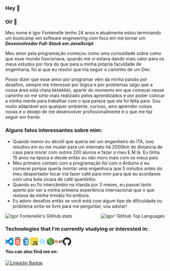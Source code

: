 ### Hey 👋



### Oi! 👋

Meu nome é Igor Fontenelle tenho 24 anos e atualmente estou terminando um bootcamp em software engineering com foco em me tornar um ***Desenvolvedor Full-Stack em JavaScript***

Meu amor pela programação começou como uma curiosidade sobre como que esse mundo funcionava, quando me vi estava dando mais valor para os meus estudos por fora do que para a minha própria faculdade de engenharia, foi ai que eu resolvi que iria seguir o caminho de um Dev.

Posso dizer que esse amor por programar vêm da minha paixão por desafios, sempre me interessei por lógica e por problemas (algo que a nossa área está cheia kkkkkkk), apartir do momento em que comecei nesse caminho só me sinto mais realizado pelos aprendizados e por poder colocar a minha mente para trabalhar com o que parece que ela foi feita para. Sou muito adaptável aos qualquer ambiente, curioso, amo aprender coisas novas e o desejo de me desenvolver profissionalmente é o que me faz seguir em frente.

### Alguns fatos interessantes sobre mim: 
  - Quando menor eu decidi que queria ser um engenheiro do ITA, isso resultou em eu me mudar para um internato há 2000km de distancia de casa para morar com outros 200 alunos e fazer o meu E.M lá. Eu tinha 15 anos na época e desde então eu não moro mais com os meus pais.
  - Meu primeiro contato com a programação foi com o Arduino e eu comecei porque queria montar uma engenhoca que 5 minutos antes do meu despertador tocar iria fazer café para mim para que eu acordasse com uma bela xícara de café quentinho.
  - Quando eu fiz intercâmbio na irlanda por 3 meses, eu passei tanto aperto por ser a minha primeira experiência internacional que o que restava da minha timidez foi embora.
  - Eu adoro desafios então se você está com algum tipo de dificuldade ou problema sinta-se livre para me perguntar, vou adorar!
  
  ![Igor Fontenelle's GitHub stats](https://github-readme-stats.vercel.app/api?username=IgorFontenell&count_private=true&border_radius=15px) 
<img align="right" alt="Igor' GitHub Top Languages" src="https://github-readme-stats.vercel.app/api/top-langs/?username=IgorFontenell" />

### Technologies that I'm currently studying or interested in:

<img align="left" alt="Visual Studio Code" width="26px" src="https://raw.githubusercontent.com/github/explore/80688e429a7d4ef2fca1e82350fe8e3517d3494d/topics/visual-studio-code/visual-studio-code.png" />
<img align="left" alt="HTML5" width="26px" src="https://raw.githubusercontent.com/github/explore/80688e429a7d4ef2fca1e82350fe8e3517d3494d/topics/html/html.png" />
<img align="left" alt="CSS3" width="26px" src="https://raw.githubusercontent.com/github/explore/80688e429a7d4ef2fca1e82350fe8e3517d3494d/topics/css/css.png" />
<img align="left" alt="JavaScript" width="26px" src="https://raw.githubusercontent.com/github/explore/80688e429a7d4ef2fca1e82350fe8e3517d3494d/topics/javascript/javascript.png" />
<img align="left" alt="React" width="26px" src="https://raw.githubusercontent.com/github/explore/80688e429a7d4ef2fca1e82350fe8e3517d3494d/topics/react/react.png" />
<img align="left" alt="Node.js" width="26px" src="https://raw.githubusercontent.com/github/explore/80688e429a7d4ef2fca1e82350fe8e3517d3494d/topics/nodejs/nodejs.png" />
<img align="left" alt="Git" width="26px" src="https://raw.githubusercontent.com/github/explore/80688e429a7d4ef2fca1e82350fe8e3517d3494d/topics/git/git.png" />
<img align="left" alt="GitHub" width="26px" src="https://raw.githubusercontent.com/github/explore/78df643247d429f6cc873026c0622819ad797942/topics/github/github.png" />

<br>

#### You can also find me on:

[![Linkedin Badge](https://img.shields.io/badge/-LinkedIn-blue?style=flat-square&logo=Linkedin&logoColor=white&link=https://www.linkedin.com/in/igor-fontenelle/)](https://www.linkedin.com/in/igor-fontenelle/)
